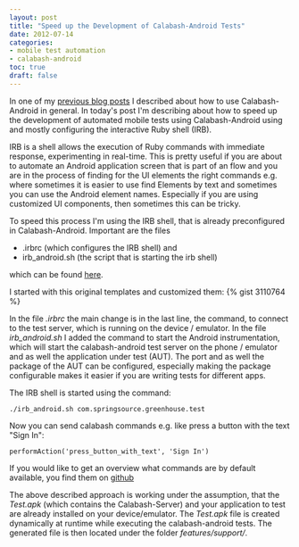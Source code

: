 ```yaml
---
layout: post
title: "Speed up the Development of Calabash-Android Tests"
date: 2012-07-14
categories:
- mobile test automation
- calabash-android
toc: true
draft: false
---
```


In one of my [previous blog posts](http://dary.de/2012/04/calabash-android/) I described about how to use Calabash-Android in general.
In today's post I'm describing about how to speed up the development of automated mobile tests using Calabash-Android using and mostly configuring the interactive Ruby shell (IRB).

IRB is a shell allows the execution of Ruby commands with immediate response, experimenting in real-time. This is pretty useful if you are about to automate an Android application screen that is part of an flow and you are in the process of finding for the UI elements the right commands e.g. where sometimes it is easier to use find Elements by text and sometimes you can use the Android element names. Especially if you are using customized UI components, then sometimes this can be tricky.

To speed this process I'm using the IRB shell, that is already preconfigured in Calabash-Android.
Important are the files

* .irbrc (which configures the IRB shell) and
* irb_android.sh (the script that is starting the irb shell)

which can be found [here](https://github.com/calabash/calabash-android/tree/master/ruby-gem/features-skeleton).

I started with this original templates and customized them:
{% gist 3110764 %}

In the file *.irbrc* the main change is in the last line, the command, to connect to the test server, which is running on the device / emulator.
In the file *irb_android.sh* I added the command to start the Android instrumentation, which will start the calabash-android test server on the phone / emulator and as well the application under test (AUT).
The port and as well the package of the AUT can be configured, especially making the package configurable makes it easier if you are writing tests for different apps.

The IRB shell is started using the command:

	./irb_android.sh com.springsource.greenhouse.test

Now you can send calabash commands e.g. like press a button with the text "Sign In":

	performAction('press_button_with_text', 'Sign In')

If you would like to get an overview what commands are by default available, you find them on [github](https://github.com/calabash/calabash-android/tree/master/ruby-gem/lib/calabash-android/steps)

The above described approach is working under the assumption, that the *Test.apk* (which contains the Calabash-Server) and your application to test are already installed on your device/emulator. The *Test.apk* file is created dynamically at runtime while executing the calabash-android tests. The generated file is then located under the folder *features/support/*.
